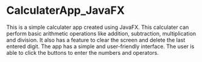 # CalculaterApp_JavaFX
 
This is a simple calculater app created using JavaFX. This calculater can perform basic arithmetic operations like addition, subtraction, multiplication and division. It also has a feature to clear the screen and delete the last entered digit. 
The app has a simple and user-friendly interface.
The user is able to click the buttons to enter the numbers and operators.
